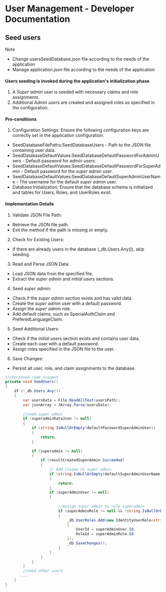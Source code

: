 # User Management - Developer Documentation
## Seed users
> [!NOTE]
> - Change usersSeedDatabase.json file according to the needs of the application
> - Manage application.json file according to the needs of the application
#### Users seeding is invoked during the application's initialization phase
1. A <i>Super admin</i> user is seeded with necessary claims and role assignments.
2. Additional <i>Admin users</i> are created and assigned roles as specified in the configuration.

#### Pre-conditions
1. Configuration Settings: Ensure the following configuration keys are correctly set in the application configuration:
- SeedDatabaseFilePaths:SeedDatabaseUsers - Path to the JSON file containing user data.
- SeedDatabaseDefaultValues:SeedDatabaseDefaultPasswordForAdminUsers - Default password for <i>admin users</i>.
- SeedDatabaseDefaultValues:SeedDatabaseDefaultPasswordForSuperAdmin - Default password for the <i>super admin</i> user.
- SeedDatabaseDefaultValues:SeedDatabaseDefaultSuperAdminUserName - The username for the default <i>super admin</i> user.
- Database Initialization: Ensure that the database schema is initialized and tables for Users, Roles, and UserRoles exist.


#### Implementation Details
1. Validate JSON File Path:
- Retrieve the JSON file path.
- Exit the method if the path is missing or empty.

2. Check for Existing Users:
- If there are already users in the database (_db.Users.Any()), skip seeding.

3. Read and Parse JSON Data:
- Load JSON data from the specified file.
- Extract the <i>super admin</i> and <i>initial users</i> sections.

4. Seed <i>super admin</i>:
- Check if the <i>super admin</i> section exists and has valid data.
- Create the <i>super admin</i> user with a default password.
- Assign the <i>super admin</i> role.
- Add default claims, such as SpecialAuthClaim and PreferedLanguageClaim.

5. Seed Additional Users:
- Check if the <i>initial users</i> section exists and contains user data.
- Create each user with a default password.
- Assign roles specified in the JSON file to the user.

6. Save Changes:
- Persist all user, role, and claim assignments to the database.
```csharp
//shortened code snippet
private void SeedUsers()
{
    if (!_db.Users.Any())
    {
        var usersData = File.ReadAllText(usersPath);
        var jsonArray = JArray.Parse(usersData);
        
        //seed super admin
        if (superadminDataJson != null)
        {
            if (string.IsNullOrEmpty(defaultPasswordSuperAdminUser))
            {
                return;
            }
            
            if (superadmin != null)
            {               
                if (resultCreatedSuperAdmin.Succeeded)
                {
                    // Add claims to super admin                   
                    if (string.IsNullOrEmpty(defaultSuperAdminUserName))
                    {
                        return;
                    }                    
                    if (superAdminUser != null)
                    {                       
                        
                        //Assign super admin to role superadmin
                        if (superAdminRole != null && !string.IsNullOrEmpty(superAdminRole.Name))
                        {
                            _db.UserRoles.Add(new IdentityUserRole<string>
                            {
                                UserId = superAdminUser.Id,
                                RoleId = superAdminRole.Id
                            });
                            _db.SaveChanges();
                        }
                    }
                }
            }
        }
        //seed other users
       ...
    }
}
```
